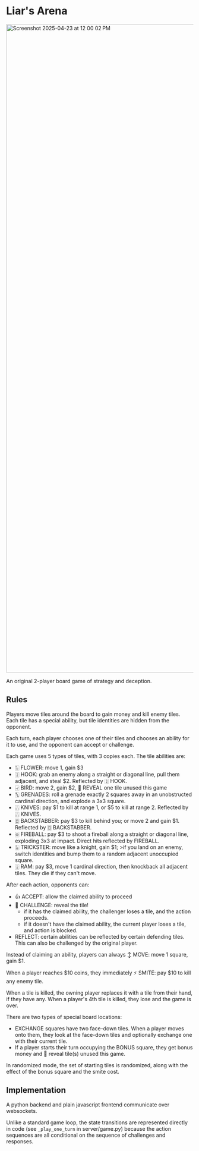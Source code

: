 # Liar's Arena

<img width="1745" alt="Screenshot 2025-04-23 at 12 00 02 PM" src="https://github.com/user-attachments/assets/f5f70296-d2aa-40e8-9586-ae10c61c189b" />

An original 2-player board game of strategy and deception.

## Rules

Players move tiles around the board to gain money and kill enemy tiles.  Each tile has a special ability, but tile identities are hidden from the opponent.  

Each turn, each player chooses one of their tiles and chooses an ability for it to use, and the opponent can accept or challenge.

Each game uses 5 types of tiles, with 3 copies each.  The tile abilities are:
 - 🀥 FLOWER: move 1, gain $3
 - 🀍 HOOK: grab an enemy along a straight or diagonal line, pull them adjacent, and steal $2.  Reflected by 🀍 HOOK.
 - 🀐 BIRD: move 2, gain $2, 🔎 REVEAL one tile unused this game
 - 🀛 GRENADES: roll a grenade exactly 2 squares away in an unobstructed cardinal direction, and explode a 3x3 square.
 - 🀒 KNIVES: pay $1 to kill at range 1, or $5 to kill at range 2.  Reflected by 🀒 KNIVES.
 - 🀗 BACKSTABBER: pay $3 to kill behind you; or move 2 and gain $1.  Reflected by 🀗 BACKSTABBER.
 - 🀙 FIREBALL: pay $3 to shoot a fireball along a straight or diagonal line, exploding 3x3 at impact. Direct hits reflected by FIREBALL.
 - 🀩 TRICKSTER: move like a knight, gain $1; >if you land on an enemy, switch identities and bump them to a random adjacent unoccupied square.
 - 🀎 RAM: pay $3, move 1 cardinal direction, then knockback all adjacent tiles.  They die if they can't move.

After each action, opponents can:
 - 👍 ACCEPT: allow the claimed ability to proceed
 - 🚩 CHALLENGE: reveal the tile!
     - if it has the claimed ability, the challenger loses a tile, and the action proceeds.
     - if it doesn't have the claimed ability, the current player loses a tile, and action is blocked.
 - REFLECT: certain abilities can be reflected by certain defending tiles.  This can also be challenged by the original player.

Instead of claiming an ability, players can always ↕ MOVE: move 1 square, gain $1.

When a player reaches $10 coins, they immediately ⚡ SMITE: pay $10 to kill any enemy tile.

When a tile is killed, the owning player replaces it with a tile from their hand, if they have any.  When a player's 4th tile is killed, they lose and the game is over.

There are two types of special board locations:
 - EXCHANGE squares have two face-down tiles.  When a player moves onto them, they look at the face-down tiles and optionally exchange one with their current tile.
 - If a player starts their turn occupying the BONUS square, they get bonus money and 🔎 reveal tile(s) unused this game.

In randomized mode, the set of starting tiles is randomized, along with the effect of the bonus square and the smite cost.

## Implementation

A python backend and plain javascript frontend communicate over websockets.

Unlike a standard game loop, the state transitions are represented directly in code (see `_play_one_turn` in server/game.py) because the action sequences are all conditional on the sequence of challenges and responses.
